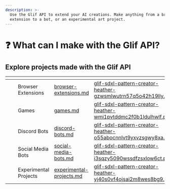 ```yaml
---
description: >-
  Use the Glif API to extend your AI creations. Make anything from a browser
  extension to a bot, or an experimental art project.
---
```


# ❓ What can I make with the Glif API?

## Explore projects made with the Glif API

<table data-view="cards"><thead><tr><th></th><th></th><th></th><th data-hidden data-card-target data-type="content-ref"></th><th data-hidden data-card-cover data-type="files"></th></tr></thead><tbody><tr><td></td><td></td><td>Browser Extensions</td><td><a href="browser-extensions.md">browser-extensions.md</a></td><td><a href="../../.gitbook/assets/glif-sdxl-pattern-creator-heather-gzwsmlwutrn57q5o42h19lly.png">glif-sdxl-pattern-creator-heather-gzwsmlwutrn57q5o42h19lly.png</a></td></tr><tr><td></td><td></td><td>Games</td><td><a href="games.md">games.md</a></td><td><a href="../../.gitbook/assets/glif-sdxl-pattern-creator-heather-wmi1pvtddmc2f0b1ldulhwlf.png">glif-sdxl-pattern-creator-heather-wmi1pvtddmc2f0b1ldulhwlf.png</a></td></tr><tr><td></td><td></td><td>Discord Bots</td><td><a href="discord-bots.md">discord-bots.md</a></td><td><a href="../../.gitbook/assets/glif-sdxl-pattern-creator-heather-o55abocnnlvt9yxvzsgwy8xa.png">glif-sdxl-pattern-creator-heather-o55abocnnlvt9yxvzsgwy8xa.png</a></td></tr><tr><td></td><td></td><td>Social Media Bots</td><td><a href="social-media-bots.md">social-media-bots.md</a></td><td><a href="../../.gitbook/assets/glif-sdxl-pattern-creator-heather-i3sqzy5090wssdfzsxlow6ct.png">glif-sdxl-pattern-creator-heather-i3sqzy5090wssdfzsxlow6ct.png</a></td></tr><tr><td></td><td></td><td>Experimental Projects</td><td><a href="experimental-projects.md">experimental-projects.md</a></td><td><a href="../../.gitbook/assets/glif-sdxl-pattern-creator-heather-yj40s0vf4ojsai2m8wes8bg9.png">glif-sdxl-pattern-creator-heather-yj40s0vf4ojsai2m8wes8bg9.png</a></td></tr></tbody></table>

